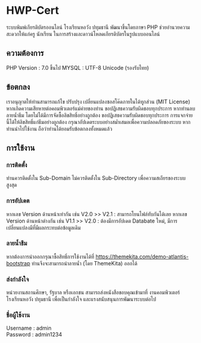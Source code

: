 # HWP-Cert
ระบบพิมพ์เกียรติบัตรออนไลน์ โรงเรียนหอวัง ปทุมธานี พัฒนาขึ้นโดยภาษา PHP ช่วยอำนวยความสะดวกให้แก่ครู นักเรียน ในการสร้างและดาวน์โหลดเกียรติบัตรในรูปแบบออนไลน์

## ความต้องการ
PHP Version : 7.0 ขึ้นไป
MYSQL : UTF-8 Unicode (รองรับไทย)

## ข้อตกลง
เราอนุญาตให้ท่านสามารถแก้ไข ปรับปรุง เปลี่ยนแปลงซอสโค๊ดภายในได้ทุุกส่วน (MIT License)
หากเกิดความเสียหายต่อคอมพิวเตอร์แม่ค่ายของท่าน ขอปฎิเสธความรับผิดชอบทุกประการ
หากท่านลบลายน้ำธีม โดยไม่ได้มีการจัดซื้อลิขสิทธิ์อย่างถูกต้อง ขอปฎิเสธความรับผิดชอบทุกประการ
การแจกจ่ายนี้ได้ให้ลิขสิทธิ์แก่ธีมอย่างถูกต้อง
กรุณาอัปเดตระบบอย่างสม่ำเสมอเพื่อความปลอดภัยของระบบ
หากท่านนำไปใช้งาน ถือว่าท่านได้ยอมรับข้อตกลงทั้งหมดแล้ว

## การใช้งาน
### การติดตั้ง
ท่านควรติดตั้งใน Sub-Domain ไม่ควรติดตั้งใน Sub-Directory เพื่อความสเถียรของระบบสูงสุด

### การอัปเดต
หากเลข Version ด้านหน้าเท่ากัน เช่น V2.0 >> V2.1 : สามารถโยนไฟล์ทับกันได้เลย
หากเลข  Version ด้านหน้าต่างกัน เช่น V1.1 >> V2.0 : ต้องมีการอัปเดต Databate ใหม่, มีการเปลี่ยนแปลงมีที่มีผลกระทบต่อข้อมูลเดิม

### ลายน้ำธีม
หากต้องการนำออกกรุณาซื้อสิทธิ์การใช้งานได้ที่ https://themekita.com/demo-atlantis-bootstrap ท่านจึงจะสามารถนำลายน้ำ (โดย ThemeKita) ออกได้

### ส่งกำลังใจ
หน่วยงานสถานศึกษา, รัฐบาล หรือเอกชน สามารถส่งหนังสือขอบคุณเข้ามาที่ งานคอมพิวเตอร์โรงเรียนหอวัง ปทุมธานี เพื่อเป็นกำลังใจ และแรงสนับสนุนการพัฒนาระบบต่อไป

### ชื่อผู้ใช้งาน
Username : admin <br>
Password : admin1234
